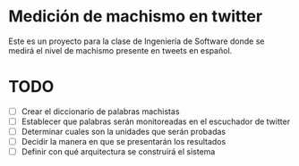 # Medición de machismo en twitter
Este es un proyecto para la clase de Ingeniería de Software donde se medirá el 
nivel de machismo presente en tweets en español.

# TODO
- [ ] Crear el diccionario de palabras machistas
- [ ] Establecer que palabras serán monitoreadas en el escuchador de twitter
- [ ] Determinar cuales son la unidades que serán probadas
- [ ] Decidir la manera en que se presentarán los resultados
- [ ] Definir con qué arquitectura se construirá el sistema
